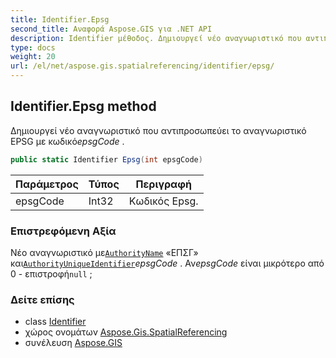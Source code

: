```yaml
---
title: Identifier.Epsg
second_title: Αναφορά Aspose.GIS για .NET API
description: Identifier μέθοδος. Δημιουργεί νέο αναγνωριστικό που αντιπροσωπεύει το αναγνωριστικό EPSG με κωδικόepsgCode .
type: docs
weight: 20
url: /el/net/aspose.gis.spatialreferencing/identifier/epsg/
---
```

## Identifier.Epsg method

Δημιουργεί νέο αναγνωριστικό που αντιπροσωπεύει το αναγνωριστικό EPSG με κωδικό*epsgCode* .

```csharp
public static Identifier Epsg(int epsgCode)
```

| Παράμετρος | Τύπος | Περιγραφή |
| --- | --- | --- |
| epsgCode | Int32 | Κωδικός Epsg. |

### Επιστρεφόμενη Αξία

Νέο αναγνωριστικό με[`AuthorityName`](../authorityname/) «ΕΠΣΓ» και[`AuthorityUniqueIdentifier`](../authorityuniqueidentifier/)*epsgCode* . Αν*epsgCode* είναι μικρότερο από 0 - επιστροφή`null` ;

### Δείτε επίσης

* class [Identifier](../)
* χώρος ονομάτων [Aspose.Gis.SpatialReferencing](../../identifier/)
* συνέλευση [Aspose.GIS](../../../)


